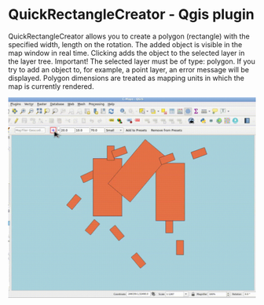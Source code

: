 # QuickRectangleCreator - Qgis plugin
QuickRectangleCreator allows you to create a polygon (rectangle) with the specified width, length on the rotation. 
The added object is visible in the map window in real time. Clicking adds the object to the selected layer in the layer tree. 
Important! The selected layer must be of type: polygon. If you try to add an object to, for example, 
a point layer, an error message will be displayed. Polygon dimensions are treated as mapping units in which the map is currently rendered.

<img src="HowTo_gif/new_features.gif" alt="QuickRectangleCreator.gif">
